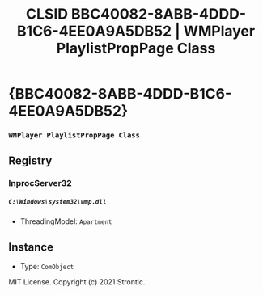 ﻿---
title: "CLSID BBC40082-8ABB-4DDD-B1C6-4EE0A9A5DB52 | WMPlayer PlaylistPropPage Class"
excerpt: What is COM-Object CLSID BBC40082-8ABB-4DDD-B1C6-4EE0A9A5DB52?
---

# {BBC40082-8ABB-4DDD-B1C6-4EE0A9A5DB52}

### `WMPlayer PlaylistPropPage Class`

## Registry


### InprocServer32

##### `C:\Windows\system32\wmp.dll`
* ThreadingModel: `Apartment`

## Instance

* Type: `ComObject`

MIT License. Copyright (c) 2021 Strontic.



